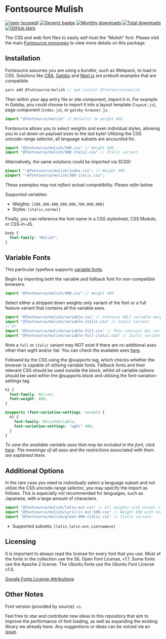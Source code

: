 # Fontsource Mulish

[![npm (scoped)](https://img.shields.io/npm/v/@fontsource/mulish?color=brightgreen)](https://www.npmjs.com/package/@fontsource/mulish) [![Generic badge](https://img.shields.io/badge/fontsource-passing-brightgreen)](https://github.com/fontsource/fontsource) [![Monthly downloads](https://badgen.net/npm/dm/@fontsource/mulish)](https://github.com/fontsource/fontsource) [![Total downloads](https://badgen.net/npm/dt/@fontsource/mulish)](https://github.com/fontsource/fontsource) [![GitHub stars](https://img.shields.io/github/stars/fontsource/fontsource.svg?style=social&label=Star)](https://github.com/fontsource/fontsource/stargazers)

The CSS and web font files to easily self-host the “Mulish” font. Please visit the main [Fontsource monorepo](https://github.com/fontsource/fontsource) to view more details on this package.

## Installation

Fontsource assumes you are using a bundler, such as Webpack, to load in CSS. Solutions like [CRA](https://create-react-app.dev/), [Gatsby](https://www.gatsbyjs.org/) and [Next.js](https://nextjs.org/) are prebuilt examples that are compatible.

```javascript
yarn add @fontsource/mulish // npm install @fontsource/mulish
```

Then within your app entry file or site component, import it in. For example in Gatsby, you could choose to import it into a layout template (`layout.js`), page component (`index.js`), or `gatsby-browser.js`.

```javascript
import "@fontsource/mulish" // Defaults to weight 400.
```

Fontsource allows you to select weights and even individual styles, allowing you to cut down on payload sizes to the last byte! Utilizing the CSS unicode-range selector, all language subsets are accounted for.

```javascript
import "@fontsource/mulish/500.css" // Weight 500.
import "@fontsource/mulish/900-italic.css" // Italic variant.
```

Alternatively, the same solutions could be imported via SCSS!

```scss
@import "~@fontsource/mulish/index.css"; // Weight 400.
@import "~@fontsource/mulish/300-italic.css";
```

_These examples may not reflect actual compatibility. Please refer below._

Supported variables:

- Weights: `[200,300,400,500,600,700,800,900]`
- Styles: `[italic,normal]`

Finally, you can reference the font name in a CSS stylesheet, CSS Module, or CSS-in-JS.

```css
body {
  font-family: "Mulish";
}
```

## Variable Fonts

This particular typeface supports [variable fonts](https://developer.mozilla.org/en-US/docs/Web/CSS/CSS_Fonts/Variable_Fonts_Guide).

Begin by importing both the variable and fallback font for non-compatible browsers.

```js
import "@fontsource/mulish/400.css" // Weight 400.
```

Select either a stripped down weights only variant of the font or a full feature variant that contains all the variable axes.

```js
import "@fontsource/mulish/variable.css" // Contains ONLY variable weights and no other axes.
import "@fontsource/mulish/variable-italic.css" // Italic variant.
// Or
import "@fontsource/mulish/variable-full.css" // This contains ALL variable axes. Font files are larger.
import "@fontsource/mulish/variable-full-italic.css" // Italic variant.
```

Note a `full` or `italic` variant may NOT exist if there are no additional axes other than wght and/or ital. You can check the available axes [here](https://fonts.google.com/variablefonts).

Followed by the CSS using the @supports tag, which checks whether the browser is capable of utilising variable fonts. Fallback fonts and their relevant CSS should be used outside the block, whilst all variable options should be used within the @supports block and utilising the font-variation-settings tag.

```css
h1 {
  font-family: Mulish;
  font-weight: 400;
}

@supports (font-variation-settings: normal) {
  h1 {
    font-family: MulishVariable;
    font-variation-settings: "wght" 400;
  }
}
```

_To view the available variable axes that may be included in the font, click [here](https://fonts.google.com/variablefonts). The meanings of all axes and the restrictions associated with them are explained there._

## Additional Options

In the rare case you need to individually select a language subset and not utilize the CSS unicode-range selector, you may specify the import as follows. This is especially not recommended for languages, such as Japanese, with a large amount of characters.

```javascript
import "@fontsource/mulish/latin-ext.css" // All weights with normal style included.
import "@fontsource/mulish/cyrillic-ext-500.css" // Weight 500 with normal style.
import "@fontsource/mulish/greek-900-italic.css" // Italic variant.
```

- Supported subsets: `[latin,latin-ext,vietnamese]`

## Licensing

It is important to always read the license for every font that you use.
Most of the fonts in the collection use the SIL Open Font License, v1.1. Some fonts use the Apache 2 license. The Ubuntu fonts use the Ubuntu Font License v1.0.

[Google Fonts License Attributions](https://fonts.google.com/attribution)

## Other Notes

Font version (provided by source): `v1`.

Feel free to star and contribute new ideas to this repository that aim to improve the performance of font loading, as well as expanding the existing library we already have. Any suggestions or ideas can be voiced via an [issue](https://github.com/fontsource/fontsource/issues).
